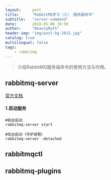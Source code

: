 ```yaml
---
layout:     post
title:      "RabbitMQ学习（三）-服务器命令"
subtitle:   "server-command"
date:       2018-05-08 19:50
author:     "BeautyMyth"
header-img: "img/post-bg-2015.jpg"
catalog: true
multilingual: false
tags:
    - rabbitmq
---
```


> 介绍RabbitMQ服务端命令的使用方法与作用。

## rabbitmq-server

[官方文档](https://www.rabbitmq.com/rabbitmq-server.8.html)

#### 1.启动服务

```
#前台启动
rabbitmq-server start
```

```
#后台启动（守护进程）
rabbitmq-server -detached
```

## rabbitmqctl

## rabbitmq-plugins
